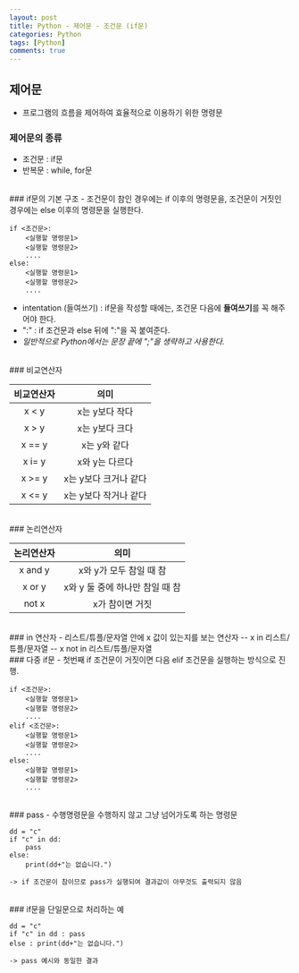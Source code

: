 ```yaml
---
layout: post
title: Python - 제어문 - 조건문 (if문)
categories: Python
tags: [Python]
comments: true
---
```


## 제어문
-  프로그램의 흐름을 제어하여 효율적으로 이용하기 위한 명령문

### 제어문의 종류 
-  조건문 : if문
-  반복문 : while, for문

<br>
### if문의 기본 구조 
-  조건문이 참인 경우에는 if 이후의 명령문을, 조건문이 거짓인 경우에는 else 이후의 명령문을 실행한다.

```
if <조건문>:
	<실행할 명령문1>
	<실행할 명령문2>
	....
else:
	<실행할 명령문1>
	<실행할 명령문2>
	....
```

-  intentation (들여쓰기) : if문을 작성할 때에는, 조건문 다음에 **들여쓰기**를 꼭 해주어야 한다.
-  ":" : if 조건문과 else 뒤에 ":"을 꼭 붙여준다. 
-  *일반적으로 Python에서는 문장 끝에 ";"을 생략하고 사용한다.* 

<br>
### 비교연산자

| 비교연산자 | 의미 |
|:--------:|:--------:|
| x < y  |  x는 y보다 작다      |
| x > y  |  x는 y보다 크다      |
| x == y  | x는 y와 같다       |
| x i= y    |   x와 y는 다르다    |
|  x >= y   |  x는 y보다 크거나 같다     |
|  x <= y  |  x는 y보다 작거나 같다   |

<br>
### 논리연산자

| 논리연산자 | 의미 |
|:--------:|:--------:|
| x and y  |  x와 y가 모두 참일 때 참     |
| x or y  |  x와 y 둘 중에 하나만 참일 때 참       |
| not x | x가 참이면 거짓     |

<br>
### in 연산자
-  리스트/튜플/문자열 안에 x 값이 있는지를 보는 연산자
--  x in 리스트/튜플/문자열
--  x not in 리스트/튜플/문자열

<br>
### 다중 if문
-  첫번째 if 조건문이 거짓이면 다음 elif 조건문을 실행하는 방식으로 진행. 

```
if <조건문>:
	<실행할 명령문1>
	<실행할 명령문2>
	....
elif <조건문>:
	<실행할 명령문1>
	<실행할 명령문2>
	....
else:
	<실행할 명령문1>
	<실행할 명령문2>
	....
```

<br>
### pass
-  수행명령문을 수행하지 않고 그냥 넘어가도록 하는 명령문

```
dd = "c"
if "c" in dd:
	pass
else:
	print(dd+"는 없습니다.")

-> if 조건문이 참이므로 pass가 실행되여 결과값이 아무것도 출력되지 않음 
```

<br>
### if문을 단일문으로 처리하는 예

```
dd = "c"
if "c" in dd : pass
else : print(dd+"는 없습니다.")

-> pass 예시와 동일한 결과
```





























